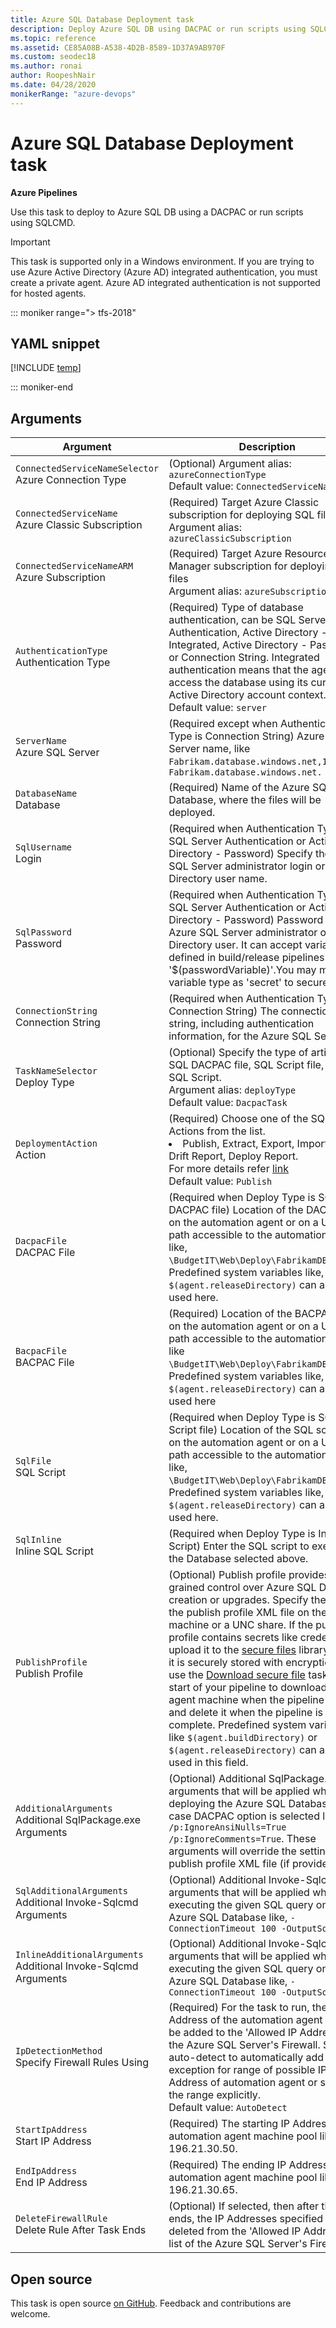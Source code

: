 ```yaml
---
title: Azure SQL Database Deployment task
description: Deploy Azure SQL DB using DACPAC or run scripts using SQLCMD
ms.topic: reference
ms.assetid: CE85A08B-A538-4D2B-8589-1D37A9AB970F
ms.custom: seodec18
ms.author: ronai
author: RoopeshNair
ms.date: 04/28/2020
monikerRange: "azure-devops"
---
```


# Azure SQL Database Deployment task

**Azure Pipelines**

Use this task to deploy to Azure SQL DB using a DACPAC or run scripts using SQLCMD.

> [!IMPORTANT]
> This task is supported only in a Windows environment. If you are trying to use Azure Active Directory (Azure AD) integrated authentication, you must create a private agent. Azure AD integrated authentication is not supported for hosted agents.

::: moniker range="> tfs-2018"

## YAML snippet

[!INCLUDE [temp](../includes/yaml/SqlAzureDacpacDeploymentV1.md)]

::: moniker-end

## Arguments

| Argument                                                            | Description                                                                                                                                                                                                                                                                                                                                                                                                                                                                                                                                                                                                                                                                                                             |
| ------------------------------------------------------------------- | ----------------------------------------------------------------------------------------------------------------------------------------------------------------------------------------------------------------------------------------------------------------------------------------------------------------------------------------------------------------------------------------------------------------------------------------------------------------------------------------------------------------------------------------------------------------------------------------------------------------------------------------------------------------------------------------------------------------------- |
| `ConnectedServiceNameSelector`<br/>Azure Connection Type            | (Optional) Argument alias: `azureConnectionType` <br/>Default value: `ConnectedServiceNameARM`                                                                                                                                                                                                                                                                                                                                                                                                                                                                                                                                                                                                                          |
| `ConnectedServiceName`<br/>Azure Classic Subscription               | (Required) Target Azure Classic subscription for deploying SQL files <br/>Argument alias: `azureClassicSubscription`                                                                                                                                                                                                                                                                                                                                                                                                                                                                                                                                                                                                    |
| `ConnectedServiceNameARM`<br/>Azure Subscription                    | (Required) Target Azure Resource Manager subscription for deploying SQL files <br/>Argument alias: `azureSubscription`                                                                                                                                                                                                                                                                                                                                                                                                                                                                                                                                                                                                  |
| `AuthenticationType`<br/>Authentication Type                        | (Required) Type of database authentication, can be SQL Server Authentication, Active Directory - Integrated, Active Directory - Password, or Connection String. Integrated authentication means that the agent will access the database using its current Active Directory account context. <br/>Default value: `server`                                                                                                                                                                                                                                                                                                                                                                                                |
| `ServerName`<br/>Azure SQL Server                                   | (Required except when Authentication Type is Connection String) Azure SQL Server name, like `Fabrikam.database.windows.net,1433` or `Fabrikam.database.windows.net.`                                                                                                                                                                                                                                                                                                                                                                                                                                                                                                                                                    |
| `DatabaseName`<br/>Database                                         | (Required) Name of the Azure SQL Database, where the files will be deployed.                                                                                                                                                                                                                                                                                                                                                                                                                                                                                                                                                                                                                                            |
| `SqlUsername`<br/>Login                                             | (Required when Authentication Type is SQL Server Authentication or Active Directory - Password) Specify the Azure SQL Server administrator login or Active Directory user name.                                                                                                                                                                                                                                                                                                                                                                                                                                                                                                                                         |
| `SqlPassword`<br/>Password                                          | (Required when Authentication Type is SQL Server Authentication or Active Directory - Password) Password for the Azure SQL Server administrator or Active Directory user. It can accept variables defined in build/release pipelines as '\$(passwordVariable)'.You may mark the variable type as 'secret' to secure it.                                                                                                                                                                                                                                                                                                                                                                                                 |
| `ConnectionString`<br/>Connection String                            | (Required when Authentication Type is Connection String) The connection string, including authentication information, for the Azure SQL Server.                                                                                                                                                                                                                                                                                                                                                                                                                                                                                                                                                                         |
| `TaskNameSelector`<br/>Deploy Type                                  | (Optional) Specify the type of artifact, SQL DACPAC file, SQL Script file, or Inline SQL Script. <br/>Argument alias: `deployType` <br/>Default value: `DacpacTask`                                                                                                                                                                                                                                                                                                                                                                                                                                                                                                                                                     |
| `DeploymentAction` <br/>Action                                      | (Required) Choose one of the SQL Actions from the list. <br/><li> Publish, Extract, Export, Import, Script, Drift Report, Deploy Report. <br/>For more details refer [link​](https://go.microsoft.com/fwlink/?linkid=875177) <br/>Default value: `Publish`                                                                                                                                                                                                                                                                                                                                                                                                                                                              |
| `DacpacFile`<br/>DACPAC File                                        | (Required when Deploy Type is SQL DACPAC file) Location of the DACPAC file on the automation agent or on a UNC path accessible to the automation agent like, `\BudgetIT\Web\Deploy\FabrikamDB.dacpac`. Predefined system variables like, `$(agent.releaseDirectory)` can also be used here.                                                                                                                                                                                                                                                                                                                                                                                                                             |
| `BacpacFile` <br/>BACPAC File                                       | (Required) Location of the BACPAC file on the automation agent or on a UNC path accessible to the automation agent like `\BudgetIT\Web\Deploy\FabrikamDB.bacpac`. Predefined system variables like, `$(agent.releaseDirectory)` can also be used here                                                                                                                                                                                                                                                                                                                                                                                                                                                                   |
| `SqlFile`<br/>SQL Script                                            | (Required when Deploy Type is SQL Script file) Location of the SQL script file on the automation agent or on a UNC path accessible to the automation agent like, `\BudgetIT\Web\Deploy\FabrikamDB.sql`. Predefined system variables like, `$(agent.releaseDirectory)` can also be used here.                                                                                                                                                                                                                                                                                                                                                                                                                            |
| `SqlInline`<br/>Inline SQL Script                                   | (Required when Deploy Type is Inline SQL Script) Enter the SQL script to execute on the Database selected above.                                                                                                                                                                                                                                                                                                                                                                                                                                                                                                                                                                                                        |
| `PublishProfile`<br/>Publish Profile                                | (Optional) Publish profile provides fine-grained control over Azure SQL Database creation or upgrades. Specify the path to the publish profile XML file on the agent machine or a UNC share. If the publish profile contains secrets like credentials, upload it to the [secure files](../../library/secure-files.md) library where it is securely stored with encryption. Then use the [Download secure file](../utility/download-secure-file.md) task at the start of your pipeline to download it to the agent machine when the pipeline runs and delete it when the pipeline is complete. Predefined system variables like `$(agent.buildDirectory)` or `$(agent.releaseDirectory)` can also be used in this field. |
| `AdditionalArguments`<br/>Additional SqlPackage.exe Arguments       | (Optional) Additional SqlPackage.exe arguments that will be applied when deploying the Azure SQL Database, in case DACPAC option is selected like, `/p:IgnoreAnsiNulls=True /p:IgnoreComments=True`. These arguments will override the settings in the publish profile XML file (if provided).                                                                                                                                                                                                                                                                                                                                                                                                                          |
| `SqlAdditionalArguments`<br/>Additional Invoke-Sqlcmd Arguments     | (Optional) Additional Invoke-Sqlcmd arguments that will be applied when executing the given SQL query on the Azure SQL Database like, `-ConnectionTimeout 100 -OutputSqlErrors`                                                                                                                                                                                                                                                                                                                                                                                                                                                                                                                                         |
| `InlineAdditionalArguments` <br/>Additional Invoke-Sqlcmd Arguments | (Optional) Additional Invoke-Sqlcmd arguments that will be applied when executing the given SQL query on the Azure SQL Database like, `-ConnectionTimeout 100 -OutputSqlErrors`                                                                                                                                                                                                                                                                                                                                                                                                                                                                                                                                         |
| `IpDetectionMethod`<br/>Specify Firewall Rules Using                | (Required) For the task to run, the IP Address of the automation agent has to be added to the 'Allowed IP Addresses' in the Azure SQL Server's Firewall. Select auto-detect to automatically add firewall exception for range of possible IP Address of automation agent or specify the range explicitly. <br/>Default value: `AutoDetect`                                                                                                                                                                                                                                                                                                                                                                              |
| `StartIpAddress`<br/>Start IP Address                               | (Required) The starting IP Address of the automation agent machine pool like 196.21.30.50.                                                                                                                                                                                                                                                                                                                                                                                                                                                                                                                                                                                                                              |
| `EndIpAddress`<br/>End IP Address                                   | (Required) The ending IP Address of the automation agent machine pool like 196.21.30.65.                                                                                                                                                                                                                                                                                                                                                                                                                                                                                                                                                                                                                                |
| `DeleteFirewallRule`<br/>Delete Rule After Task Ends                | (Optional) If selected, then after the task ends, the IP Addresses specified here are deleted from the 'Allowed IP Addresses' list of the Azure SQL Server's Firewall.                                                                                                                                                                                                                                                                                                                                                                                                                                                                                                                                                  |

## Open source

This task is open source [on GitHub](https://github.com/Microsoft/azure-pipelines-tasks). Feedback and contributions are welcome.

